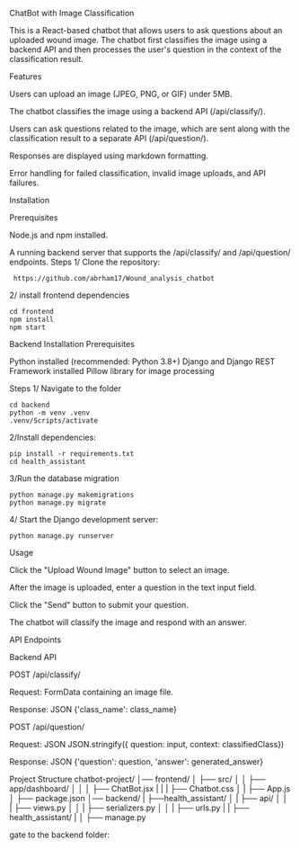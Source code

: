 ChatBot with Image Classification

This is a React-based chatbot that allows users to ask questions about an uploaded wound image. The chatbot first classifies the image using a backend API and then processes the user's question in the context of the classification result.

Features

Users can upload an image (JPEG, PNG, or GIF) under 5MB.

The chatbot classifies the image using a backend API (/api/classify/).

Users can ask questions related to the image, which are sent along with the classification result to a separate API (/api/question/).

Responses are displayed using markdown formatting.

Error handling for failed classification, invalid image uploads, and API failures.

Installation
	
Prerequisites

Node.js and npm installed.

A running backend server that supports the /api/classify/ and /api/question/ endpoints.
	Steps
1/ Clone the repository:
			
	 https://github.com/abrham17/Wound_analysis_chatbot

2/ install frontend dependencies

	cd frontend
 	npm install
	npm start

Backend Installation
Prerequisites

Python installed (recommended: Python 3.8+)
Django and Django REST Framework installed
Pillow library for image processing

Steps
1/ Navigate to the folder

	cd backend
 	python -m venv .venv
	.venv/Scripts/activate
 2/Install dependencies:

	pip install -r requirements.txt
	cd health_assistant

3/Run the database migration

	python manage.py makemigrations
 	python manage.py migrate

4/ Start the Django development server:

	python manage.py runserver

  
  Usage

Click the "Upload Wound Image" button to select an image.

After the image is uploaded, enter a question in the text input field.

Click the "Send" button to submit your question.

The chatbot will classify the image and respond with an answer.

API Endpoints

Backend API

POST /api/classify/

Request: FormData containing an image file.

Response: JSON {'class_name': class_name}

POST /api/question/

Request: JSON JSON.stringify({ question: input,  context: classifiedClass})

Response: JSON  {'question': question, 'answer': generated_answer}

Project Structure
chatbot-project/
	│── frontend/
	│   ├── src/
	│   │   ├── app/dashboard/
	│   │   │   			├── ChatBot.jsx
    |   |   |               ├── Chatbot.css
	│   |	├── App.js
	│   ├── package.json
	│── backend/
    |   ├──health_assistant/
	│   |   ├── api/
	│   │   |      ├── views.py
	│   │   |      ├── serializers.py
	│   │   |      ├── urls.py
 	|   |   ├── health_assistant/
	|	│   ├── manage.py


gate to the backend folder:
